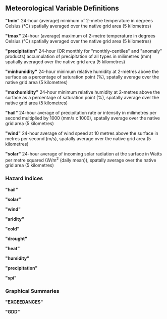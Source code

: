 ## Meteorological Variable Definitions

**"tmin"** 24-hour (average) minimum of 2-metre temperature in degrees Celsius (°C) spatially averaged over the native grid area (5 kilometres)

**"tmax"** 24-hour (average) maximum of 2-metre temperature in degrees Celsius (°C) spatially averaged over the native grid area (5 kilometres)

**"precipitation"** 24-hour (OR monthly for "monthly-centiles" and "anomaly" products) accumulation of precipitation of all types in milimetres (mm) spatially averaged over the native grid area (5 kilometres)

**"minhumidity"** 24-hour minimum relative humidity at 2-metres above the surface as a percentage of saturation point (%), spatally average over the native grid area (5 kilometres)

**"maxhumidity"** 24-hour minimum relative humidity at 2-metres above the surface as a percentage of saturation point (%), spatally average over the native grid area (5 kilometres)

**"hail"** 24-hour average of precipitation rate or intensity in milimetres per second multiplied by 1000 (mm/s x 1000), spatally average over the native grid area (5 kilometres)

**"wind"** 24-hour average of wind speed at 10 metres above the surface in metres per second (m/s), spatally average over the native grid area (5 kilometres)

**"solar"** 24-hour average of incoming solar radiation at the surface in Watts per metre squared (W/m<sup>2</sup> (daily mean)), spatally average over the native grid area (5 kilometres)

### Hazard Indices

**"hail"**

**"solar"**

**"wind"**

**"aridity"**

**"cold"**

**"drought"**

**"heat"**

**"humidity"**

**"precipitation"**

**"spi"**

### Graphical Summaries

**"EXCEEDANCES"**

**"GDD"**
